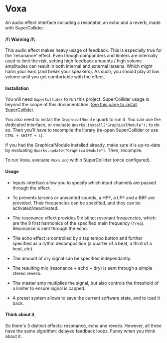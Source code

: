 # Voxa

An audio effect interface including a resonator, an echo and a reverb, made with SuperCollider.

#### /!\ Warning /!\

This audio effect makes heavy usage of feedback. This is especially true for the 'resonance' effect. Even though companders and limters are internally used to limit the risk, setting high feedback amounts / high volume amplitudes can result in both internal and external larsens. Which might harm your ears (and break your speakers). As such, you should play at low volume until you get comfortable with the effect.

#### Installation

You will need `SuperCollider` to run this project. SuperCollider usage is beyond the scope of this documentation. [See this page to install SuperCollider](https://github.com/supercollider/supercollider).

You also need to install the `GraphicalModule` quark to run it. You can use the dedicated interface, or evaluate `Quarks.install("GraphicalModule");` to do so. Then you'll have to recompile the library (re-open SuperCollider or use `CTRL + SHIFT + L`).

If you had the GraphicalModule installed already, make sure it is up-to-date by evaluating `Quarks.update("GraphicalModule")`. Then, recompile.

To run Voxa, evaluate `Voxa.scd` within SuperCollider (once configured).

#### Usage

- Inputs interface allow you to specify which input channels are passed through the effect.

- To prevents larsens or unwanted sounds, a HPF, a LPF and a BRF are provided. Their frequencies can be specified, and they can be activated/deactivated.

- The resonance effect provides 9 distinct resonant frequencies, which are the 9 first harmonics of the specified main frequency (`freq`). Resonance is sent through the echo.

- The echo effect is controlled by a tap tempo button and further specified as a rythm decomposition (a quarter of a beat, a third of a beat, *etc*).

- The amount of dry signal can be specified independantly.

- The resulting mix (resonance + echo + dry) is sent through a simple stereo reverb.

- The master amp multiplies the signal, but also controls the threshold of a limiter to ensure signal is capped.

- A preset system allows to save the current software state, and to load it back.

#### Think about it

So there's 3 distinct effects: resonance, echo and reverb. However, all three have the same algorithm: delayed feedback loops. Funny when you think about it.
